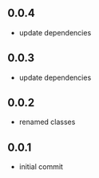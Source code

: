 ## 0.0.4

* update dependencies

## 0.0.3

* update dependencies

## 0.0.2

* renamed classes

## 0.0.1

* initial commit
